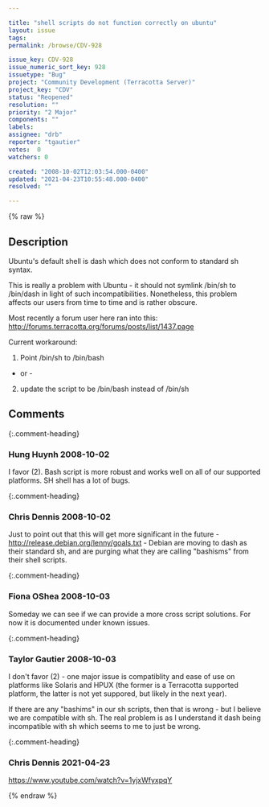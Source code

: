 ```yaml
---

title: "shell scripts do not function correctly on ubuntu"
layout: issue
tags: 
permalink: /browse/CDV-928

issue_key: CDV-928
issue_numeric_sort_key: 928
issuetype: "Bug"
project: "Community Development (Terracotta Server)"
project_key: "CDV"
status: "Reopened"
resolution: ""
priority: "2 Major"
components: ""
labels: 
assignee: "drb"
reporter: "tgautier"
votes:  0
watchers: 0

created: "2008-10-02T12:03:54.000-0400"
updated: "2021-04-23T10:55:48.000-0400"
resolved: ""

---
```




{% raw %}



## Description

<div markdown="1" class="description">

Ubuntu's default shell is dash which does not conform to standard sh syntax.

This is really a problem with Ubuntu - it should not symlink /bin/sh to /bin/dash in light of such incompatibilities.  Nonetheless, this problem affects our users from time to time and is rather obscure.

Most recently a forum user here ran into this: http://forums.terracotta.org/forums/posts/list/1437.page

Current workaround:
1) Point /bin/sh to /bin/bash

- or -
2) update the script to be /bin/bash instead of /bin/sh



</div>

## Comments


{:.comment-heading}
### **Hung Huynh** <span class="date">2008-10-02</span>

<div markdown="1" class="comment">

I favor (2).  Bash script is more robust and works well on all of our supported platforms.  SH shell has a lot of bugs.

</div>


{:.comment-heading}
### **Chris Dennis** <span class="date">2008-10-02</span>

<div markdown="1" class="comment">

Just to point out that this will get more significant in the future - http://release.debian.org/lenny/goals.txt - Debian are moving to dash as their standard sh, and are purging what they are calling "bashisms" from their shell scripts.

</div>


{:.comment-heading}
### **Fiona OShea** <span class="date">2008-10-03</span>

<div markdown="1" class="comment">

Someday we can see if we can provide a more cross script solutions.
For now it is documented under known issues.

</div>


{:.comment-heading}
### **Taylor Gautier** <span class="date">2008-10-03</span>

<div markdown="1" class="comment">

I don't favor (2) - one major issue is compatiblity and ease of use on platforms like Solaris and HPUX (the former is a Terracotta supported platform, the latter is not yet suppored, but likely in the next year).

If there are any "bashims" in our sh scripts, then that is wrong - but I believe we are compatible with sh.   The real problem is as I understand it dash being incompatible with sh which seems to me to just be wrong.

</div>


{:.comment-heading}
### **Chris Dennis** <span class="date">2021-04-23</span>

<div markdown="1" class="comment">

https://www.youtube.com/watch?v=1yjxWfyxpqY

</div>



{% endraw %}
